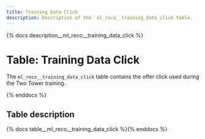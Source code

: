 ```yaml
---
title: Training Data Click
description: Description of the `ml_reco__training_data_click table.
---
```


{% docs description__ml_reco__training_data_click %}

# Table: Training Data Click

The `ml_reco__training_data_click` table contains the offer click used during the Two Tower training.

{% enddocs %}

## Table description

{% docs table__ml_reco__training_data_click %}{% enddocs %}
